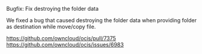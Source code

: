 Bugfix: Fix destroying the folder data

We fixed a bug that caused destroying the folder data when providing folder as destination while move/copy file.

https://github.com/owncloud/ocis/pull/7375
https://github.com/owncloud/ocis/issues/6983
